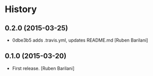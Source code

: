 History
=======

0.2.0 (2015-03-25)
------------------

- 0dbe3b5 adds .travis.yml, updates README.md [Ruben Barilani]


0.1.0 (2015-03-20)
------------------

- First release. [Ruben Barilani]
